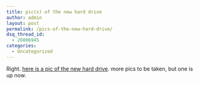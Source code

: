 ```yaml
---
title: pic(s) of the new hard drive
author: admin
layout: post
permalink: /pics-of-the-new-hard-drive/
dsq_thread_id:
  - 26006945
categories:
  - Uncategorized
---
```

Right. [here is a pic of the new hard drive][1]. more pics to be taken, but one is up now.

 [1]: http://lotas.fotopic.net/show_collection.php?id=75432